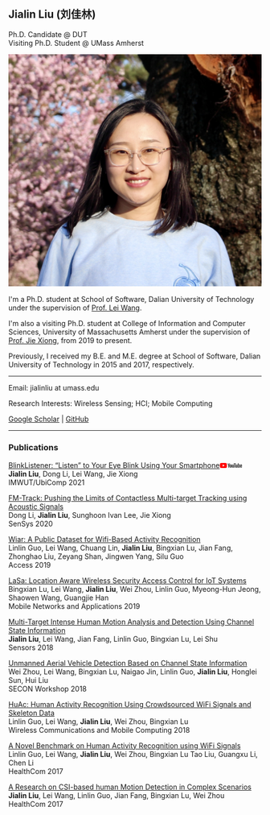 
  <body>
    <div style="max-width:1000px" class="container">
      <div class="page-header">
        <h2>Jialin Liu (刘佳林)</h2>
           <p class="lead">Ph.D. Candidate @ DUT<br>Visiting Ph.D. Student @ UMass Amherst</p>
      </div>
      <div class="content">
          <img src="images/jialinliu.JPG" class="img-responsive col-md-5"/>
          <div class="col-md-7">
          <p>I'm a Ph.D. student at School of Software, Dalian University of Technology under the supervision of <a href="http://faculty.dlut.edu.cn/leiwang">Prof. Lei Wang</a>.</p>
          <p>I'm also a visiting Ph.D. student at College of Information and Computer Sciences, University of Massachusetts Amherst under the supervision of <a href="https://people.cs.umass.edu/~jxiong/">Prof. Jie Xiong</a>, from 2019 to present.</p>
          <p>Previously, I received my B.E. and M.E. degree at School of Software, Dalian University of Technology in 2015 and 2017, respectively.</p>
          <hr>
          <p>Email: jialinliu at umass.edu</p>
          <p>Research Interests: Wireless Sensing; HCI; Mobile Computing</p>
          <p><a href="https://scholar.google.com/citations?user=57GlfUQAAAAJ&hl=zh-CN">Google Scholar</a> | <a href="https://github.com/jialinliu33">GitHub</a></p>
          </div>
      </div>
      <hr style="clear:both"/>
      <h3>Publications</h3>
      <p><a href="https://dl.acm.org/doi/abs/10.1145/3463521">BlinkListener: “Listen” to Your Eye Blink Using Your Smartphone</a><a href="https://www.youtube.com/watch?v=H-QOrw1m2Lw"><img src="images/yt_logo_rgb_light.png" height="10"></a><br/>
      <b>Jialin Liu</b>, Dong Li, Lei Wang, Jie Xiong <br>
      IMWUT/UbiComp 2021
      <p><a href="https://dl.acm.org/doi/abs/10.1145/3384419.3430780">FM-Track: Pushing the Limits of Contactless Multi-target Tracking using Acoustic Signals</a><br/>
      Dong Li, <b>Jialin Liu</b>, Sunghoon Ivan Lee, Jie Xiong <br>
      SenSys 2020
      </p>
      <p>
      <a href="https://ieeexplore.ieee.org/stamp/stamp.jsp?arnumber=8866726">Wiar: A Public Dataset for Wifi-Based Activity Recognition</a> <br/>
      Linlin Guo, Lei Wang, Chuang Lin, <b>Jialin Liu</b>, Bingxian Lu, Jian Fang, Zhonghao Liu, Zeyang Shan, Jingwen Yang, Silu Guo<br>
      Access 2019
      </p>
      <p>
      <a href="https://link.springer.com/article/10.1007/s11036-018-1088-x">LaSa: Location Aware Wireless Security Access Control for IoT Systems</a> <br/>
      Bingxian Lu, Lei Wang, <b>Jialin Liu</b>, Wei Zhou, Linlin Guo, Myeong-Hun Jeong, Shaowen Wang, Guangjie Han<br>
      Mobile Networks and Applications 2019
      </p>
      <p>
      <a href="https://www.mdpi.com/1424-8220/18/10/3379">Multi-Target Intense Human Motion Analysis and Detection Using Channel State Information</a> <br/>
      <b>Jialin Liu</b>, Lei Wang, Jian Fang, Linlin Guo, Bingxian Lu, Lei Shu<br>
      Sensors 2018
      </p>
      <p>
      <a href="https://ieeexplore.ieee.org/abstract/document/8396360">Unmanned Aerial Vehicle Detection Based on Channel State Information</a> <br/>
      Wei Zhou, Lei Wang, Bingxian Lu, Naigao Jin, Linlin Guo, <b>Jialin Liu</b>, Honglei Sun, Hui Liu<br>
      SECON Workshop 2018
      </p>
      <p>
      <a href="https://www.hindawi.com/journals/wcmc/2018/6163475">HuAc: Human Activity Recognition Using Crowdsourced WiFi Signals and Skeleton Data</a> <br/>
      Linlin Guo, Lei Wang, <b>Jialin Liu</b>, Wei Zhou, Bingxian Lu<br>
      Wireless Communications and Mobile Computing 2018
      </p>
      <p>
      <a href="https://ieeexplore.ieee.org/abstract/document/8210783">A Novel Benchmark on Human Activity Recognition using WiFi Signals</a><br/>
      Linlin Guo, Lei Wang, <b>Jialin Liu</b>, Wei Zhou, Bingxian Lu Tao Liu, Guangxu Li, Chen Li<br>
      HealthCom 2017
      </p>
      <p>
      <a href="https://ieeexplore.ieee.org/abstract/document/8210800">A Research on CSI-based human Motion Detection in Complex Scenarios</a><br/>
      <b>Jialin Liu</b>, Lei Wang, Linlin Guo, Jian Fang, Bingxian Lu, Wei Zhou<br>
      HealthCom 2017
      </p>
    </div> 
    <a href="http://www.clustrmaps.com/map/Jialinliu.me" title="Visit tracker for Jialinliu.me"><img src="//www.clustrmaps.com/map_v2.png?d=GUWi9f_jwPjZdg4kJ88UtA5khIiU9ofay5he0XY54c8" style="display: none;" /></a>
  </body>


